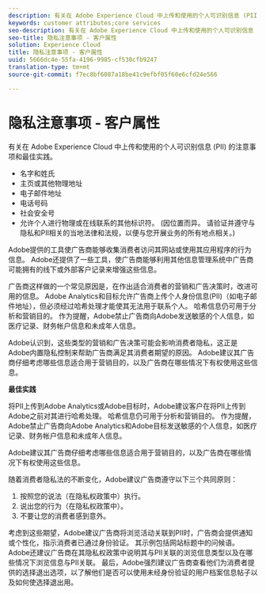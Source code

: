 ```yaml
---
description: 有关在 Adobe Experience Cloud 中上传和使用的个人可识别信息 (PII) 的注意事项和最佳实践。
keywords: customer attributes;core services
seo-description: 有关在 Adobe Experience Cloud 中上传和使用的个人可识别信息 (PII) 的注意事项和最佳实践。
seo-title: 隐私注意事项 - 客户属性
solution: Experience Cloud
title: 隐私注意事项 - 客户属性
uuid: 5666dc4e-55fa-4196-9985-cf530cfb9247
translation-type: tm+mt
source-git-commit: f7ec8bf6087a18be41c9efbf05f60e6cfd24e566

---
```



# 隐私注意事项 - 客户属性

有关在 Adobe Experience Cloud 中上传和使用的个人可识别信息 (PII) 的注意事项和最佳实践。


<!-- <p>https://wiki.corp.adobe.com/display/omtrplatform/Visitor+Enrichment+and+privacy#VisitorEnrichmentandprivacy-INFORMATIONASSOCIATIONOPTIONS </p> -->


* 名字和姓氏
* 主页或其他物理地址
* 电子邮件地址
* 电话号码
* 社会安全号
* 允许个人进行物理或在线联系的其他标识符。 (因位置而异。 请验证并遵守与隐私和PII相关的当地法律和法规，以便与您开展业务的所有地点相关。)


Adobe提供的工具使广告商能够收集消费者访问其网站或使用其应用程序的行为信息。 Adobe还提供了一些工具，使广告商能够利用其他信息管理系统中广告商可能拥有的线下或外部客户记录来增强这些信息。

广告商这样做的一个常见原因是，在作出适合消费者的营销和广告决策时，改进可用的信息。 Adobe Analytics和目标允许广告商上传个人身份信息(PII)（如电子邮件地址），但必须经过哈希处理才能使其无法用于联系个人。 哈希信息仍可用于分析和营销目的。 作为提醒，Adobe禁止广告商向Adobe发送敏感的个人信息，如医疗记录、财务帐户信息和未成年人信息。

Adobe认识到，这些类型的营销和广告决策可能会影响消费者隐私，这正是Adobe内置隐私控制来帮助广告商满足其消费者期望的原因。 Adobe建议其广告商仔细考虑哪些信息适合用于营销目的，以及广告商在哪些情况下有权使用这些信息。

**最佳实践**

将PII上传到Adobe Analytics或Adobe目标时，Adobe建议客户在将PII上传到Adobe之前对其进行哈希处理。 哈希信息仍可用于分析和营销目的。 作为提醒，Adobe禁止广告商向Adobe Analytics和Adobe目标发送敏感的个人信息，如医疗记录、财务帐户信息和未成年人信息。

Adobe建议其广告商仔细考虑哪些信息适合用于营销目的，以及广告商在哪些情况下有权使用这些信息。

随着消费者隐私法的不断变化，Adobe建议广告商遵守以下三个共同原则：

1. 按照您的说法（在隐私权政策中）执行。
1. 说出您的行为（在隐私权政策中）。
1. 不要让您的消费者感到意外。

考虑到这些期望，Adobe建议广告商将浏览活动关联到PII时，广告商会提供通知或个性化，指示消费者已通过身份验证。 其示例包括网站标题中的问候语。 Adobe还建议广告商在其隐私权政策中说明其与PII关联的浏览信息类型以及在哪些情况下浏览信息与PII关联。 最后，Adobe强烈建议广告商查看他们为消费者提供的选择退出选项，以了解他们是否可以使用未经身份验证的用户档案信息帖子以及如何使选择退出用。

<!-- <p> <b>Vinay Geol</b> should help craft privacy regarding how all MAC uses privacy/cookies. Privacy implications around each part of the workflow. Moving from CRM to MAC. Can it include PII? What is PII? What isn't PII? </p> 
<p>CRM data is Known Data or Info. Going to combine with activity that occurs when visitor was not authenticated. PII wiki: </p> 
<p>https://wiki.corp.adobe.com/display/omtrplatform/Visitor+Enrichment+and+privacy#VisitorEnrichmentandprivacy-INFORMATIONASSOCIATIONOPTIONS </p> 
<p>Refactoring of implementation docs as it relates to privacy and cookies. </p> 
<p>Add content to t-publish-audience-segment, as follows: </p> 
<p> Audiences are not filtered based on the authentication state of a visitor. If a visitor can browse your site in un-authenticated and authenticated states, actions that occur when a visitor is un-authenticated can still cause a visitor to be included in an audience. Please review <link> to understand the full privacy implications of audience sharing. </p> 
<p>That "link" goes to a topic dedicated to PII, with this text: </p> 
<p> - Adobe Analytics allows its advertisers to upload personally identifiable information (PII) such as email addresses. When uploading PII to Adobe Analytics, Adobe recommends that the customer should hash PII prior to uploading it to Adobe. Hashed information can still be used for analysis and for marketing purposes. As a reminder, Adobe prohibits advertisers from sending sensitive personal information to Adobe Analytics, such as medical records, financial account information, and information about minors. </p> 
<p> - Adobe recommends its advertisers carefully consider which information is appropriate to use for marketing purposes and in which circumstances the advertiser has permission to use such information. </p> 
<p> - As consumer privacy law remains in flux, Adobe recommends that advertisers respect three common tenets: 1) Do what you say (in your privacy policy); 2) Say what you do (in your privacy policy); and 3) Don't surprise your consumers. </p> 
<p> - With these expectations in mind, Adobe recommends that when an advertiser associates browsing activities to PII, the advertiser provide notices/personalization indicating that the consumer is authenticated. An example of this is including a 'Hello, Jane' greeting within the header of the website. Adobe also recommends that advertisers describe in its privacy policy what type of browsing information it associates with PII and under what circumstances browsing information is associated with PII. Lastly, Adobe strongly recommends advertisers review the opt out choices they provide their consumers to understand whether and how they can use unauthenticated profile information post opt out. </p> 
<p>Possibly revamp the cookies to include privacy, with best practices: https://docs.adobe.com/content/help/en/core-services/interface/ec-cookies/cookies-privacy.html </p> -->
